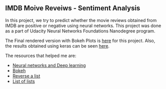 ## IMDB Moive Reveiws - Sentiment Analysis

In this project, we try to predict whether the movie reviews obtained from IMDB are positive or negative using neural networks. This project was done as a part of Udacity Neural Networks Foundations Nanodegree program.

The Final rendered version with Bokeh Plots is [here](https://nbviewer.jupyter.org/github/abishekarun/IMDB-Movie-Reviews/blob/master/Sentiment_Analysis_IMDB_reviews.ipynb) for this project. Also, the results obtained using keras can be seen 
[here](https://github.com/abishekarun/IMDB-Movie-Reviews/blob/master/IMDB_Reviews_keras.ipynb).

The resources that helped me are:

+ [Neural networks and Deep learning](http://neuralnetworksanddeeplearning.com/chap1.html)
+ [Bokeh](http://bokeh.pydata.org/en/latest/)
+ [Reverse a list](https://dbader.org/blog/python-reverse-list)
+ [List of lists](https://stackoverflow.com/questions/12293208/how-to-create-a-list-of-lists)
